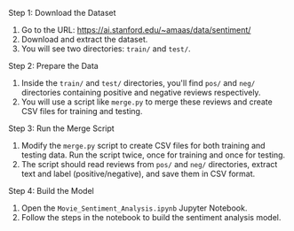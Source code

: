 Step 1: Download the Dataset
1. Go to the URL: https://ai.stanford.edu/~amaas/data/sentiment/
2. Download and extract the dataset.
3. You will see two directories: `train/` and `test/`.

Step 2: Prepare the Data
1. Inside the `train/` and `test/` directories, you'll find `pos/` and `neg/` directories containing positive and negative reviews respectively.
2. You will use a script like `merge.py` to merge these reviews and create CSV files for training and testing.

Step 3: Run the Merge Script
1. Modify the `merge.py` script to create CSV files for both training and testing data. Run the script twice, once for training and once for testing.
2. The script should read reviews from `pos/` and `neg/` directories, extract text and label (positive/negative), and save them in CSV format.

Step 4: Build the Model
1. Open the `Movie_Sentiment_Analysis.ipynb` Jupyter Notebook.
2. Follow the steps in the notebook to build the sentiment analysis model.
